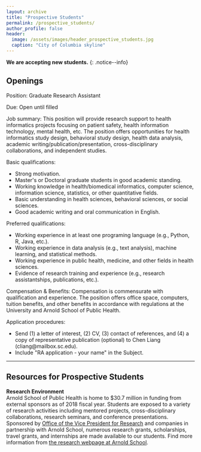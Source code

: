 ```yaml
---
layout: archive
title: "Prospective Students"
permalink: /prospective_students/
author_profile: false
header:
  image: /assets/images/header_prospective_students.jpg
  caption: "City of Columbia skyline"
---
```


**We are accepting new students.**
{: .notice--info}

## Openings

Position: Graduate Research Assistant<br/>

Due: Open until filled<br/>

Job summary: This position will provide research support to health informatics projects focusing on patient safety, health information technology, mental health, etc. The position offers opportunities for health informatics study design, behavioral study design, health data analysis, academic writing/publication/presentation, cross-disciplinary collaborations, and independent studies.<br/>

Basic qualifications:
- Strong motivation.
- Master's or Doctoral graduate students in good academic standing. 
- Working knowledge in health/biomedical informatics, computer science, information science, statistics, or other quantitative fields.
- Basic understanding in health sciences, behavioral sciences, or social sciences.
- Good academic writing and oral communication in English.

Preferred qualifications: 
- Working experience in at least one programing language (e.g., Python, R, Java, etc.).
- Working experience in data analysis (e.g., text analysis), machine learning, and statistical methods.
- Working experience in public health, medicine, and other fields in health sciences.
- Evidence of research training and experience (e.g., research assistantships, publications, etc.).

Compensation & Benefits: Compensation is commensurate with qualification and experience. The position offers office space, computers, tuition benefits, and other benefits in accordance with regulations at the University and Arnold School of Public Health.

Application procedures:
- Send (1) a letter of interest, (2) CV, (3) contact of references, and (4) a copy of representative publication (optional) to Chen Liang (&#99;&#108;&#105;&#97;&#110;&#103;&#64;&#109;&#97;&#105;&#108;&#98;&#111;&#120;&#46;&#115;&#99;&#46;&#101;&#100;&#117;).
- Include "RA application - your name" in the Subject.

---
## Resources for Prospective Students

**Research Environment**<br/>
Arnold School of Public Health is home to $30.7 million in funding from external sponsors as of 2018 fiscal year. Students are exposed to a variety of research activities including mentored projects, cross-disciplinary collaborations, research seminars, and conference presentations. Sponsored by [Office of the Vice President for Research](https://sc.edu/about/offices_and_divisions/research/internal_funding_awards/students/) and companies in partnership with Arnold School, numerous research grants, scholarships, travel grants, and internships are made available to our students. Find more information from [the research webpage at Arnold School](https://www.sc.edu/study/colleges_schools/public_health/research/index.php). 
